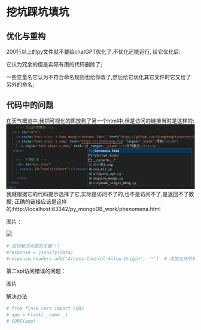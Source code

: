 # 挖坑踩坑填坑
## 优化与重构

200行以上的py文件就不要给chatGPT优化了,不优化还能运行,
给它优化后:

它认为冗余的但是实际有用的代码删除了;

一些变量名它认为不符合命名规则也给你改了,然后给它优化其它文件时它又给了另外的命名;


## 代码中的问题
在天气概览中,我把可视化的图放到了另一个html中,但是访问的链接当时是这样的:
![](./all_img/第二页面访问问题1.png)
我就根据它的代码提示选择了它,实际是访问不了的,也不是访问不了,是返回不了数据;
正确的链接应该是这样的:http://localhost:63342/py_mongoDB_work/phenomena.html

图片：

![](G:\my_file\王老师作业_mongoDB应用\城市名的api查询错误排除.png)

```python
# 成功解决问题的关键!!!
#response = jsonify(data)
#response.headers.add('Access-Control-Allow-Origin', '*')  # 添加允许所有域名的头信息
```



第二api访问错误的问题：

图片

解决办法

```python
# from flask_cors import CORS
# app = Flask(__name__)
# CORS(app)
```
